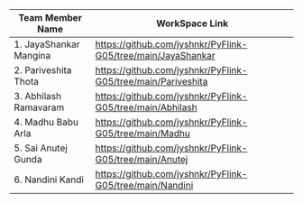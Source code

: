 | Team Member Name         | WorkSpace Link
| -------------------------|-------------------------|
| 1. JayaShankar Mangina   |https://github.com/jyshnkr/PyFlink-G05/tree/main/JayaShankar                        |
| 2. Pariveshita Thota     |https://github.com/jyshnkr/PyFlink-G05/tree/main/Pariveshita                         |
| 3. Abhilash Ramavaram    |https://github.com/jyshnkr/PyFlink-G05/tree/main/Abhilash                         |
| 4. Madhu Babu Arla       |https://github.com/jyshnkr/PyFlink-G05/tree/main/Madhu                        |
| 5. Sai Anutej Gunda      |https://github.com/jyshnkr/PyFlink-G05/tree/main/Anutej                      |   
| 6. Nandini Kandi         |https://github.com/jyshnkr/PyFlink-G05/tree/main/Nandini                     |
